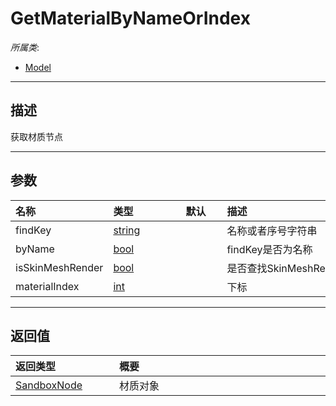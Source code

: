 # GetMaterialByNameOrIndex

*所属类*:
* [Model](/Api/Classes/Role/Model.md)
------------------------------------------------------------------------------------------
## 描述

获取材质节点

------------------------------------------------------------------------------------------
## 参数

|<div style="width:100px">名称</div>|<div style="width:100px">类型</div>|<div style="width:50px">默认</div>|<div style="width:350px">描述</div>|
|:---|:---|:---|:---|
|findKey|[string](/Api/DataType/String.md)||名称或者序号字符串|
|byName|[bool](/Api/DataType/Bool.md)||findKey是否为名称|
|isSkinMeshRender|[bool](/Api/DataType/Bool.md)||是否查找SkinMeshRender|
|materialIndex|[int](/Api/DataType/Number.md)||下标|

------------------------------------------------------------------------------------------
## 返回值

|<div style="width:150px">返回类型</div>|<div style="width:520px">概要</div>|
|:---|:---|
|[SandboxNode](/Api/Classes/Base/SandboxNode.md)|材质对象|
